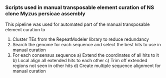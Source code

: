 ### Scripts used in manual transposable element curation of NS clone Myzus persicae assembly

This pipeline was used for automated part of the manual transposable element curation to

1) Cluster TEs from the RepeatModeler library to reduce redundancy
2) Search the genome for each sequence and select the best hits to use in manual curation
3) For each consensus sequence
    a) Extend the coordinates of all hits to it
    b) Local align all extended hits to each other
    c) Trim off extended regions not seen in other hits
    d) Create multiple sequence alignment for manual curation
